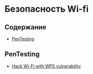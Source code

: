 # Безопасность Wi-fi

## Содержание
* [PenTesting](#pentesting)

## PenTesting
* [Hack Wi-Fi with WPS vulnerability](https://habrahabr.ru/company/xakep/blog/143834/)